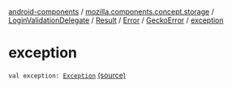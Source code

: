 [android-components](../../../../../index.md) / [mozilla.components.concept.storage](../../../../index.md) / [LoginValidationDelegate](../../../index.md) / [Result](../../index.md) / [Error](../index.md) / [GeckoError](index.md) / [exception](./exception.md)

# exception

`val exception: `[`Exception`](https://kotlinlang.org/api/latest/jvm/stdlib/kotlin/-exception/index.html) [(source)](https://github.com/mozilla-mobile/android-components/blob/master/components/concept/storage/src/main/java/mozilla/components/concept/storage/LoginsStorage.kt#L227)